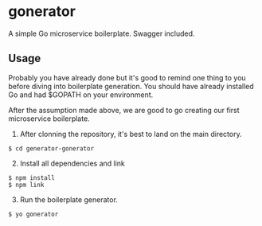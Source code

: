 # gonerator
A simple Go microservice boilerplate. Swagger included.

## Usage
Probably you have already done but it's good to remind one thing to you before diving into boilerplate generation. You should have already installed Go and had $GOPATH on your environment.

After the assumption made above, we are good to go creating our first microservice boilerplate.

1. After clonning the repository, it's best to land on the main directory. 
```
$ cd generator-gonerator
```

2. Install all dependencies and link
```
$ npm install
$ npm link
```

3. Run the boilerplate generator.
```
$ yo gonerator
```
